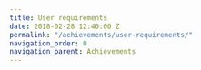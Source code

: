 ```yaml
---
title: User requirements
date: 2018-02-28 12:40:00 Z
permalink: "/achievements/user-requirements/"
navigation_order: 0
navigation_parent: Achievements
---
```

